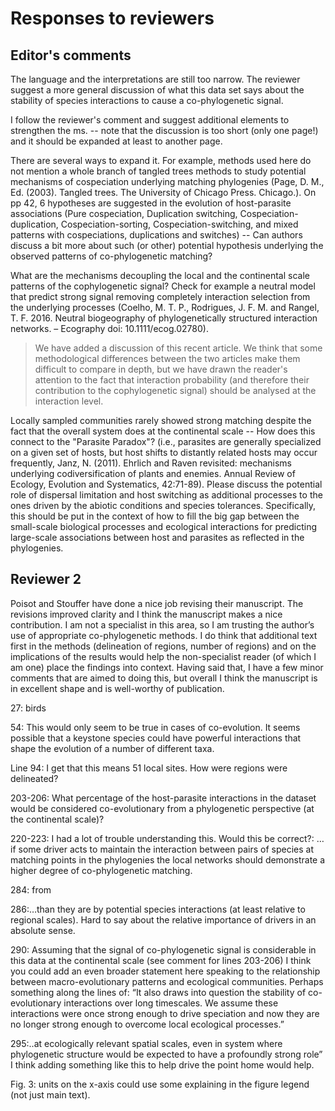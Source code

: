 # Responses to reviewers

## Editor's comments

The language and the interpretations are still too narrow. The reviewer suggest
a more general discussion of what this data set says about the stability of
species interactions to cause a co-phylogenetic signal.

I follow the reviewer's comment and suggest additional elements to strengthen
the ms. -- note that the discussion is too short (only one page!) and it should
be expanded at least to another page.

There are several ways to expand it. For example, methods used here do not
mention a whole branch of tangled trees methods to study potential mechanisms of
cospeciation underlying matching phylogenies (Page, D. M., Ed. (2003). Tangled
trees. The University of Chicago Press. Chicago.). On pp 42, 6 hypotheses are
suggested in the evolution of host-parasite associations (Pure cospeciation,
Duplication switching, Cospeciation-duplication, Cospeciation-sorting,
Cospeciation-switching, and mixed patterns with cospeciations, duplications and
switches) -- Can authors discuss a bit more about such (or other) potential
hypothesis underlying the observed patterns of co-phylogenetic matching?

What are the mechanisms decoupling the local and the continental scale patterns
of the cophylogenetic signal? Check for example a neutral model that predict
strong signal removing completely interaction selection from the underlying
processes (Coelho, M. T. P., Rodrigues, J. F. M. and Rangel, T. F. 2016. Neutral
biogeography of phylogenetically structured interaction networks. – Ecography
doi: 10.1111/ecog.02780).

> We have added a discussion of this recent article. We think that some
methodological differences between the two articles make them difficult to
compare in depth, but we have drawn the reader's attention to the fact that
interaction probability (and therefore their contribution to the cophylogenetic
signal) should be analysed at the interaction level.

Locally sampled communities rarely showed strong matching despite the fact that
the overall system does at the continental scale -- How does this connect to the
"Parasite Paradox"? (i.e., parasites are generally specialized on a given set of
hosts, but host shifts to distantly related hosts may occur frequently, Janz, N.
(2011). Ehrlich and Raven revisited: mechanisms underlying codiversification of
plants and enemies. Annual Review of Ecology, Evolution and Systematics,
42:71-89). Please discuss the potential role of dispersal limitation and host
switching as additional processes to the ones driven by the abiotic conditions
and species tolerances. Specifically, this should be put in the context of how
to fill the big gap between the small-scale biological processes and ecological
interactions for predicting large-scale associations between host and parasites
as reflected in the phylogenies.


## Reviewer 2

Poisot and Stouffer have done a nice job revising their manuscript. The
revisions improved clarity and I think the manuscript makes a nice contribution.
I am not a specialist in this area, so I am trusting the author’s use of
appropriate co-phylogenetic methods.  I do think that additional text first in
the methods (delineation of regions, number of regions) and on the implications
of the results would help the non-specialist reader (of which I am one) place
the findings into context. Having said that, I have a few minor comments that
are aimed to doing this, but overall I think the manuscript is in excellent
shape and is well-worthy of publication.

27: birds

54: This would only seem to be true in cases of co-evolution.  It seems possible
that a keystone species could have powerful interactions that shape the
evolution of a number of different taxa.

Line 94: I get that this means 51 local sites.  How were regions were
delineated?

203-206: What percentage of the host-parasite interactions in the dataset would
be considered co-evolutionary from a phylogenetic perspective (at the
continental scale)?

220-223: I had a lot of trouble understanding this.  Would this be correct?: …if
some driver acts to maintain the interaction between pairs of species at
matching points in the phylogenies the local networks should demonstrate a
higher degree of co-phylogenetic matching.

284: from

286:…than they are by potential species interactions (at least relative to
regional scales). Hard to say about the relative importance of drivers in an
absolute sense.

290: Assuming that the signal of co-phylogenetic signal is considerable in this
data at the continental scale (see comment for lines 203-206) I think you could
add an even broader statement here speaking to the relationship between
macro-evolutionary patterns and ecological communities.  Perhaps something along
the lines of: “It also draws into question the stability of co-evolutionary
interactions over long timescales.  We assume these interactions were once
strong enough to drive speciation and now they are no longer strong enough to
overcome local ecological processes.”

295:..at ecologically relevant spatial scales, even in system where phylogenetic
structure would be expected to have a profoundly strong role” I think adding
something like this to help drive the point home would help.


Fig. 3: units on the x-axis could use some explaining in the figure legend (not
just main text).
